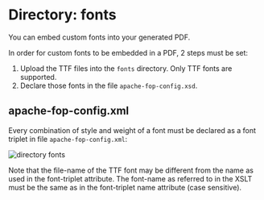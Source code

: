 # Directory: fonts

You can embed custom fonts into your generated PDF.

In order for custom fonts to be embedded in a PDF, 2 steps must be set:

1. Upload the TTF files into the `fonts` directory. Only TTF fonts are supported.
2. Declare those fonts in the file `apache-fop-config.xsd`.

## apache-fop-config.xml

Every combination of style and weight of a font must be declared as a font triplet in file `apache-fop-config.xml`:

![directory fonts](https://cdn.openendpoints.io/images/gitbook/directory-font-apache-fop-config.png)

Note that the file-name of the TTF font may be different from the name as used in the font-triplet attribute. The font-name as referred to in the XSLT must be the same as in the font-triplet name attribute (case sensitive).
